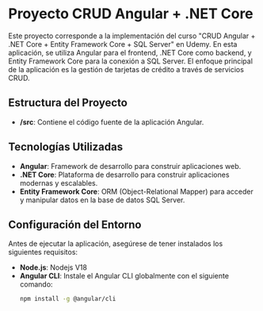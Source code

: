 # Proyecto CRUD Angular + .NET Core

Este proyecto corresponde a la implementación del curso "CRUD Angular + .NET Core + Entity Framework Core + SQL Server" en Udemy. En esta aplicación, se utiliza Angular para el frontend, .NET Core como backend, y Entity Framework Core para la conexión a SQL Server. El enfoque principal de la aplicación es la gestión de tarjetas de crédito a través de servicios CRUD.

## Estructura del Proyecto

- **/src**: Contiene el código fuente de la aplicación Angular.

## Tecnologías Utilizadas

- **Angular**: Framework de desarrollo para construir aplicaciones web.
- **.NET Core**: Plataforma de desarrollo para construir aplicaciones modernas y escalables.
- **Entity Framework Core**: ORM (Object-Relational Mapper) para acceder y manipular datos en la base de datos SQL Server.

## Configuración del Entorno

Antes de ejecutar la aplicación, asegúrese de tener instalados los siguientes requisitos:

- **Node.js**: Nodejs V18
- **Angular CLI**: Instale el Angular CLI globalmente con el siguiente comando:
  ```bash
  npm install -g @angular/cli
